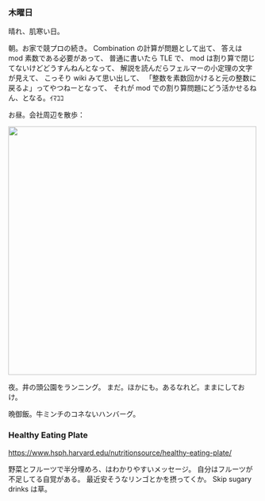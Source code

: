 ### 木曜日

晴れ、肌寒い日。

朝。お家で競プロの続き。
Combination の計算が問題として出て、
答えは mod 素数である必要があって、
普通に書いたら TLE で、
mod は割り算で閉じてないけどどうすんねんとなって、
解説を読んだらフェルマーの小定理の文字が見えて、
こっそり wiki みて思い出して、
「整数を素数回かけると元の整数に戻るよ」ってやつねーとなって、
それが mod での割り算問題にどう活かせるねん、となる。ｲﾏｺｺ

お昼。会社周辺を散歩：

<img src="https://i.imgur.com/BGji7Hv.jpg" width="500">

夜。井の頭公園をランニング。
まだ。ほかにも。あるなれど。ままにしておけ。

晩御飯。牛ミンチのコネないハンバーグ。

### Healthy Eating Plate

https://www.hsph.harvard.edu/nutritionsource/healthy-eating-plate/

野菜とフルーツで半分埋めろ、はわかりやすいメッセージ。
自分はフルーツが不足してる自覚がある。
最近安そうなリンゴとかを摂ってくか。
Skip sugary drinks は草。